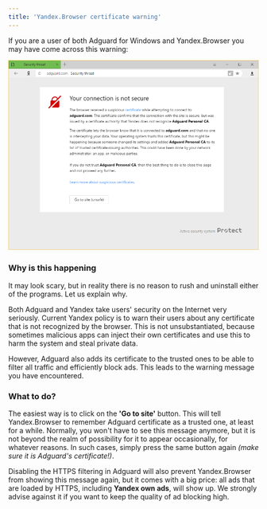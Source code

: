 ```yaml
---
title: 'Yandex.Browser certificate warning'
---
```


If you are a user of both Adguard for Windows and Yandex.Browser you may have come across this warning:

![](yandex-cert-en.png)

### Why is this happening

It may look scary, but in reality there is no reason to rush and uninstall either of the programs. Let us explain why.

Both Adguard and Yandex take users' security on the Internet very seriously. Current Yandex policy is to warn their users about any certificate that is not recognized by the browser. This is not unsubstantiated, because sometimes malicious apps can inject their own certificates and use this to harm the system and steal private data. 

However, Adguard also adds its certificate to the trusted ones to be able to filter all traffic and efficiently block ads. This leads to the warning message you have encountered.

### What to do?

The easiest way is to click on the **'Go to site'** button. This will tell Yandex.Browser to remember Adguard certificate as a trusted one, at least for a while. Normally, you won't have to see this message anymore, but it is not beyond the realm of possibility for it to appear occasionally, for whatever reasons. In such cases, simply press the same button again *(make sure it is Adguard's certificate!)*.

Disabling the HTTPS filtering in Adguard will also prevent Yandex.Browser from showing this message again, but it comes with a big price: all ads that are loaded by HTTPS, including **Yandex own ads**, will show up. We strongly advise against it if you want to keep the quality of ad blocking high.
